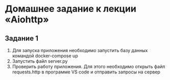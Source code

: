 # Домашнее задание к лекции «Aiohttp»

## Задание 1

1. Для запуска приложения необходимо запустить базу данных командой docker-compose up
2. Запустить файл server.py
3. Проверить работу приложения. Для этого необходимо открыть файл requests.http в программе VS code и отправить запросы на сервер 
